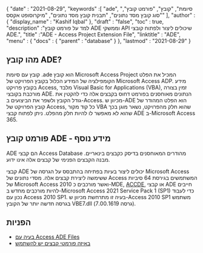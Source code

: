 {
  "date" : "2021-08-29",
  "keywords" :[ "ade", "סיומת", "קובץ", "פורמט קובץ", "סוג קובץ מסד נתונים", "תבנית קובץ מסד נתונים", "מיקרוסופט אקסס" ],
  "author" : {
    "display_name" : "Kashif Iqbal"
},
  "draft" : "false",
  "toc" : true,
  "description" :"למד על פורמט קובץ ADE וממשקי API שיכולים ליצור ולפתוח קובצי ADE.",
  "title" :"ADE - Access Project Extension File",
  "linktitle" : "ADE",
  "menu" : {
    "docs" : {
      "parent" : "database"
}
},
  "lastmod" : "2021-08-29"
}

## מהו קובץ ADE?

קובץ עם סיומת .ade הוא קובץ Microsoft Access Project המכיל את הפלט הקומפילציה של המידע הכלול בקובץ הפרויקט של Microsoft Access ADP. מידע בקובץ פרויקט Access, מלבד Visual Basic for Applications (VBA), זמין בצורה מורכבת בקובצי ADE. הנתונים מאוחסנים בפורמט דחוס בקבצים אלה כדי להקטין את גודל הקובץ ולשפר את הביצועים ב-Access. מכיוון ש-ADE הוא הפלט המהודר של קובץ הפרויקט של Access, כל קוד מקור VBA שהוא חלק מהפרויקט, נשאר מוגן בכך שהוא לא מאפשר לו להיות חלק מהפלט. ניתן לפתוח קבצי ADE ב-Microsoft Access 365.

## פורמט קובץ ADE - מידע נוסף

ADE הם קבצי Access Database מהודרים המאוחסנים בדיסק כקבצים בינאריים. מבנה הקבצים הפנימי של קבצים אלה אינו ידוע.

קבצי ADE יכולים ליצור בעיות בפתיחה בהתבסס על הגרסה של Microsoft Access ששימשה ליצירת קבצים אלה. מסדי נתונים של Access המשתמשים בגירסת 64 סיביות של Microsoft Access 2010 ואשר מורכבים כ-MDE, [ACCDE](/he/database/accde/), או קבצי ADE חייבים להיות מורכבים מחדש ב-Microsoft Access 2021 Service Pack 1 (SP1) כדי לעבוד נכון עם Access 2010 SP1. בעיה זו מתרחשת מכיוון ש-Access 2010 SP1 משתמש בגרסה חדשה יותר של הקובץ VBE7.dll (גרסה 7.00.1619).

## הפניות

* [בעיה עם Access ADE Files](https://learn.microsoft.com/en-us/office/troubleshoot/access/error-run-compiled-mde-accde-ade)
* [באיזה פורמטי קבצים יש להשתמש](https://support.microsoft.com/en-us/office/which-access-file-format-should-i-use-012d9ab3-d14c-479e-b617-be66f9070b41)

